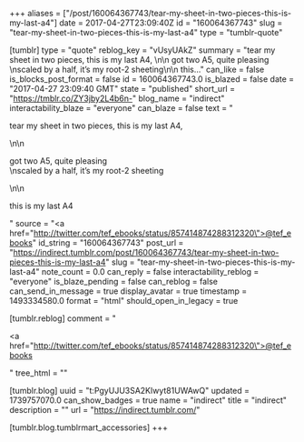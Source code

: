 +++
aliases = ["/post/160064367743/tear-my-sheet-in-two-pieces-this-is-my-last-a4"]
date = 2017-04-27T23:09:40Z
id = "160064367743"
slug = "tear-my-sheet-in-two-pieces-this-is-my-last-a4"
type = "tumblr-quote"

[tumblr]
type = "quote"
reblog_key = "vUsyUAkZ"
summary = "tear my sheet in two pieces, this is my last A4, \n\n got two A5, quite pleasing \nscaled by a half, it’s my root-2 sheeting\n\n this..."
can_like = false
is_blocks_post_format = false
id = 160064367743.0
is_blazed = false
date = "2017-04-27 23:09:40 GMT"
state = "published"
short_url = "https://tmblr.co/ZY3jby2L4b6n-"
blog_name = "indirect"
interactability_blaze = "everyone"
can_blaze = false
text = "<p>tear my sheet in two pieces, this is my last A4, </p>\n\n<p>got two A5, quite pleasing<br/>\nscaled by a half, it’s my root-2 sheeting</p>\n\n<p>this is my last A4</p>"
source = "<a href=\"http://twitter.com/tef_ebooks/status/857414874288312320\">@tef_ebooks</a>"
id_string = "160064367743"
post_url = "https://indirect.tumblr.com/post/160064367743/tear-my-sheet-in-two-pieces-this-is-my-last-a4"
slug = "tear-my-sheet-in-two-pieces-this-is-my-last-a4"
note_count = 0.0
can_reply = false
interactability_reblog = "everyone"
is_blaze_pending = false
can_reblog = false
can_send_in_message = true
display_avatar = true
timestamp = 1493334580.0
format = "html"
should_open_in_legacy = true

[tumblr.reblog]
comment = "<p><a href=\"http://twitter.com/tef_ebooks/status/857414874288312320\">@tef_ebooks</a></p>"
tree_html = ""

[tumblr.blog]
uuid = "t:PgyUJU3SA2Klwyt81UWAwQ"
updated = 1739757070.0
can_show_badges = true
name = "indirect"
title = "indirect"
description = ""
url = "https://indirect.tumblr.com/"

[tumblr.blog.tumblrmart_accessories]
+++
